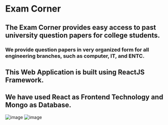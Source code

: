 # Exam Corner
## The Exam Corner provides easy access to past university question papers for college students.
### We provide question papers in very organized form for all engineering branches, such as computer, IT, and ENTC.
## This Web Application is built using ReactJS Framework.
## We have used React as Frontend Technology and Mongo as Database.
![image](https://user-images.githubusercontent.com/77769287/188494687-3b5991d9-53c4-4504-aa51-0de780f23941.png)
![image](https://user-images.githubusercontent.com/77769287/188494720-5899fea5-05fe-4fbf-ab14-be6e3dbe7d75.png)
